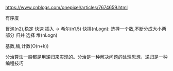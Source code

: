 https://www.cnblogs.com/onepixel/articles/7674659.html

有序度

冒泡(n2),稳定
快速
插入 -> 希尔(n1.5)
快排(nLogn): 选择一个数,不断分成大小两部分
归并
选择
堆(nLogn)


基数,桶,计数(O(n+k))

分治算法一般都是用递归来实现的。分治是一种解决问题的处理思想，递归是一种编程技巧